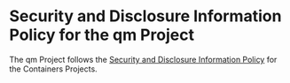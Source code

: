# Security and Disclosure Information Policy for the qm Project

The qm Project follows the [Security and Disclosure Information Policy](https://github.com/containers/common/blob/master/SECURITY.md) for the Containers Projects.
